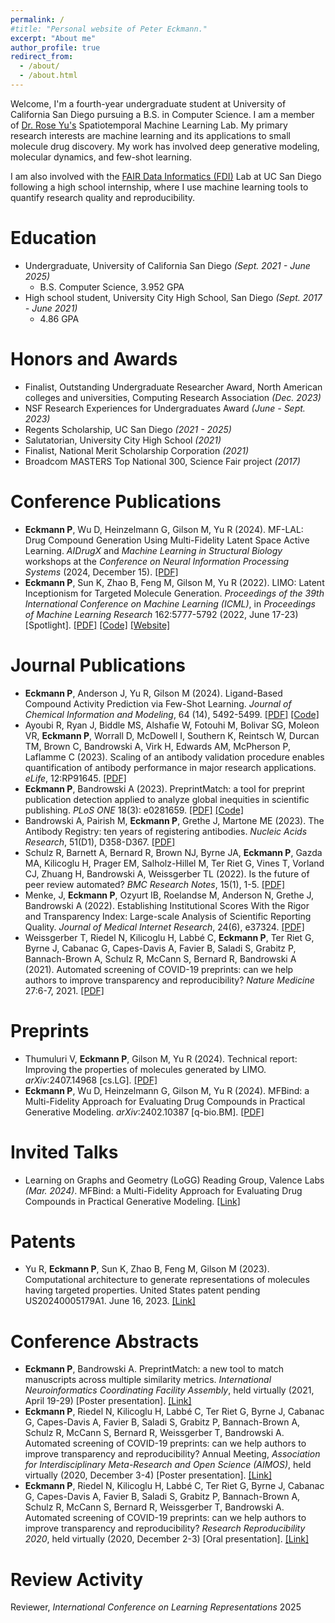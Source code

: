```yaml
---
permalink: /
#title: "Personal website of Peter Eckmann."
excerpt: "About me"
author_profile: true
redirect_from: 
  - /about/
  - /about.html
---
```


Welcome, I'm a fourth-year undergraduate student at University of California San Diego pursuing a B.S. in Computer Science. I am a member of [Dr. Rose Yu's](https://roseyu.com/) Spatiotemporal Machine Learning Lab. My primary research interests are machine learning and its applications to small molecule drug discovery. My work has involved deep generative modeling, molecular dynamics, and few-shot learning.

I am also involved with the [FAIR Data Informatics (FDI)](https://www.fdilab.org/) Lab at UC San Diego following a high school internship, where I use machine learning tools to quantify research quality and reproducibility. 

Education
======
* Undergraduate, University of California San Diego *(Sept. 2021 - June 2025)*
  * B.S. Computer Science, 3.952 GPA
* High school student, University City High School, San Diego *(Sept. 2017 - June 2021)*
  * 4.86 GPA

Honors and Awards
======
* Finalist, Outstanding Undergraduate Researcher Award, North American colleges and universities, Computing Research Association *(Dec. 2023)*
* NSF Research Experiences for Undergraduates Award *(June - Sept. 2023)*
* Regents Scholarship, UC San Diego *(2021 - 2025)*
* Salutatorian, University City High School *(2021)*
* Finalist, National Merit Scholarship Corporation *(2021)*
* Broadcom MASTERS Top National 300, Science Fair project *(2017)*

Conference Publications
=====
* **Eckmann P**, Wu D, Heinzelmann G, Gilson M, Yu R (2024). MF-LAL: Drug Compound Generation Using Multi-Fidelity Latent Space Active Learning. *AIDrugX* and *Machine Learning in Structural Biology* workshops at the *Conference on Neural Information Processing Systems* (2024, December 15). [\[PDF\]](https://petereckmann1.github.io/files/mflal.pdf) 
* **Eckmann P**, Sun K, Zhao B, Feng M, Gilson M, Yu R (2022). LIMO: Latent Inceptionism for Targeted Molecule Generation. *Proceedings of the 39th International Conference on Machine Learning (ICML)*, in *Proceedings of Machine Learning Research* 162:5777-5792 (2022, June 17-23) \[Spotlight\]. [\[PDF\]](https://petereckmann1.github.io/files/limo.pdf) [\[Code\]](https://github.com/Rose-STL-Lab/LIMO) [\[Website\]](https://www.limo-aimd.com/)

Journal Publications
=====
* **Eckmann P**, Anderson J, Yu R, Gilson M (2024). Ligand-Based Compound Activity Prediction via Few-Shot Learning. *Journal of Chemical Information and Modeling*, 64 (14), 5492-5499. [\[PDF\]](https://petereckmann1.github.io/files/eckmann-et-al-2024-ligand-based-compound-activity-prediction-via-few-shot-learning.pdf) [\[Code\]](https://github.com/Rose-STL-Lab/FS-CAP)
* Ayoubi R, Ryan J, Biddle MS, Alshafie W, Fotouhi M, Bolivar SG, Moleon VR, **Eckmann P**, Worrall D, McDowell I, Southern K, Reintsch W, Durcan TM, Brown C, Bandrowski A, Virk H, Edwards AM, McPherson P, Laflamme C (2023). Scaling of an antibody validation procedure enables quantification of antibody performance in major research applications. *eLife*, 12:RP91645. [\[PDF\]](https://petereckmann1.github.io/files/paper4.pdf)
* **Eckmann P**, Bandrowski A (2023). PreprintMatch: a tool for preprint publication detection applied to analyze global inequities in scientific publishing. *PLoS ONE* 18(3): e0281659. [\[PDF\]](https://petereckmann1.github.io/files/preprint-match.pdf) [\[Code\]](https://github.com/PeterEckmann1/preprint-match)
* Bandrowski A, Pairish M, **Eckmann P**, Grethe J, Martone ME (2023). The Antibody Registry: ten years of registering antibodies. *Nucleic Acids Research*, 51(D1), D358-D367. [\[PDF\]](https://petereckmann1.github.io/files/antibody-registry.pdf)
* Schulz R, Barnett A, Bernard R, Brown NJ, Byrne JA, **Eckmann P**, Gazda MA, Kilicoglu H, Prager EM, Salholz-Hillel M, Ter Riet G, Vines T, Vorland CJ, Zhuang H, Bandrowski A, Weissgerber TL (2022). Is the future of peer review automated? *BMC Research Notes*, 15(1), 1-5. [\[PDF\]](https://petereckmann1.github.io/files/future-automated.pdf)
* Menke, J, **Eckmann P**, Ozyurt IB, Roelandse M, Anderson N, Grethe J, Bandrowski A (2022). Establishing Institutional Scores With the Rigor and Transparency Index: Large-scale Analysis of Scientific Reporting Quality. *Journal of Medical Internet Research*, 24(6), e37324. [\[PDF\]](https://petereckmann1.github.io/files/rti2.pdf)
* Weissgerber T, Riedel N, Kilicoglu H, Labbé C, **Eckmann P**, Ter Riet G, Byrne J, Cabanac G, Capes-Davis A, Favier B, Saladi S, Grabitz P, Bannach-Brown A, Schulz R, McCann S, Bernard R, Bandrowski A (2021). Automated screening of COVID-19 preprints: can we help authors to improve transparency and reproducibility? *Nature Medicine* 27:6-7, 2021. [\[PDF\]](https://petereckmann1.github.io/files/automated-screening.pdf)

Preprints
=====
* Thumuluri V, **Eckmann P**, Gilson M, Yu R (2024). Technical report: Improving the properties of molecules generated by LIMO. *arXiv*:2407.14968 [cs.LG]. [\[PDF\]](https://petereckmann1.github.io/files/2407.14968v1.pdf)
* **Eckmann P**, Wu D, Heinzelmann G, Gilson M, Yu R (2024). MFBind: a Multi-Fidelity Approach for Evaluating Drug Compounds in Practical Generative Modeling. *arXiv*:2402.10387 [q-bio.BM]. [\[PDF\]](https://petereckmann1.github.io/files/mfbind.pdf)

Invited Talks
====
* Learning on Graphs and Geometry (LoGG) Reading Group, Valence Labs *(Mar. 2024)*. MFBind: a Multi-Fidelity Approach for Evaluating Drug Compounds in Practical Generative Modeling. [\[Link\]](https://portal.valencelabs.com/events/post/mfbind-a-multi-fidelity-approach-for-evaluating-drug-compounds-in-5GhXYNdjBuYTwrW)

Patents
====
* Yu R, **Eckmann P**, Sun K, Zhao B, Feng M, Gilson M (2023). Computational architecture to generate representations of molecules having targeted properties. United States patent pending US20240005179A1. June 16, 2023. [\[Link\]](https://patents.google.com/patent/US20240005179A1/en)

Conference Abstracts
=====
* **Eckmann P**, Bandrowski A. PreprintMatch: a new tool to match manuscripts across multiple similarity metrics. *International Neuroinformatics Coordinating Facility Assembly*, held virtually (2021, April 19-29) \[Poster presentation\]. [\[Link\]](https://neuroinformatics.incf.org/node/264)
* **Eckmann P**, Riedel N, Kilicoglu H, Labbé C, Ter Riet G, Byrne J, Cabanac G, Capes-Davis A, Favier B, Saladi S, Grabitz P, Bannach-Brown A, Schulz R, McCann S, Bernard R, Weissgerber T, Bandrowski A. Automated screening of COVID-19 preprints: can we help authors to improve transparency and reproducibility? Annual Meeting, *Association for Interdisciplinary Meta-Research and Open Science (AIMOS)*, held virtually (2020, December 3-4) \[Poster presentation\]. [\[Link\]](https://osf.io/ep9qh/)
* **Eckmann P**, Riedel N, Kilicoglu H, Labbé C, Ter Riet G, Byrne J, Cabanac G, Capes-Davis A, Favier B, Saladi S, Grabitz P, Bannach-Brown A, Schulz R, McCann S, Bernard R, Weissgerber T, Bandrowski A. Automated screening of COVID-19 preprints: can we help authors to improve transparency and reproducibility? *Research Reproducibility 2020*, held virtually (2020, December 2-3) \[Oral presentation\]. [\[Link\]](https://pwd.aa.ufl.edu/researchre-pro/wp-content/uploads/sites/8/2020/11/Paper_3-3_Eckmann_Peter.pdf)

Review Activity
====
Reviewer, *International Conference on Learning Representations* 2025
